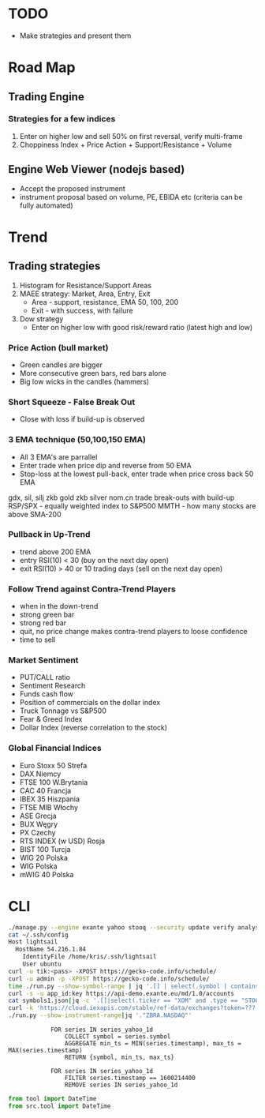 
# TODO

- Make strategies and present them

# Road Map

## Trading Engine

### Strategies for a few indices
1. Enter on higher low and sell 50% on first reversal, verify multi-frame
2. Choppiness Index + Price Action + Support/Resistance + Volume

## Engine Web Viewer (nodejs based)
 - Accept the proposed instrument
 - instrument proposal based on volume, PE, EBIDA etc (criteria can be fully automated)

# Trend

## Trading strategies

1. Histogram for Resistance/Support Areas
2. MAEE strategy: Market, Area, Entry, Exit
    - Area - support, resistance, EMA 50, 100, 200
    - Exit - with success, with failure
3. Dow strategy
    - Enter on higher low with good risk/reward ratio (latest high and low)

### Price Action (bull market)

- Green candles are bigger
- More consecutive green bars, red bars alone
- Big low wicks in the candles (hammers)

### Short Squeeze - False Break Out

- Close with loss if build-up is observed

### 3 EMA technique (50,100,150 EMA)

- All 3 EMA's are parrallel
- Enter trade when price dip and reverse from 50 EMA
- Stop-loss at the lowest pull-back, enter trade when price cross back 50 EMA

gdx, sil, silj
zkb gold
zkb silver
nom.cn
trade break-outs with build-up
RSP/SPX - equally weighted index to S&P500
MMTH - how many stocks are above SMA-200

### Pullback in Up-Trend

- trend above 200 EMA
- entry RSI(10) < 30 (buy on the next day open)
- exit RSI(10) > 40 or 10 trading days (sell on the next day open)

### Follow Trend against Contra-Trend Players

- when in the down-trend
- strong green bar
- strong red bar
- quit, no price change makes contra-trend players to loose confidence
- time to sell

### Market Sentiment

- PUT/CALL ratio
- Sentiment Research
- Funds cash flow
- Position of commercials on the dollar index
- Truck Tonnage vs S&P500
- Fear & Greed Index
- Dollar Index (reverse correlation to the stock)

### Global Financial Indices

- Euro Stoxx 50	Strefa
- DAX	Niemcy
- FTSE 100	W.Brytania
- CAC 40	Francja
- IBEX 35	Hiszpania
- FTSE MIB	Włochy
- ASE	Grecja
- BUX	Węgry
- PX	Czechy
- RTS INDEX (w USD)	Rosja
- BIST 100	Turcja
- WIG 20	Polska
- WIG	Polska
- mWIG 40	Polska

# CLI

```bash
./manage.py --engine exante yahoo stooq --security update verify analyse --log-to-screen
cat ~/.ssh/config
Host lightsail
  HostName 54.216.1.84
    IdentityFile /home/kris/.ssh/lightsail
    User ubuntu
curl -u tik:<pass> -XPOST https://gecko-code.info/schedule/
curl -u admin -p -XPOST https://gecko-code.info/schedule/
time ./run.py --show-symbol-range | jq '.[] | select(.symbol | contains("XOM"))'
curl -s -u app_id:key https://api-demo.exante.eu/md/1.0/accounts
cat symbols1.json|jq -c '.[]|select(.ticker == "XOM" and .type == "STOCK")'|jq .
curl -k 'https://cloud.iexapis.com/stable/ref-data/exchanges?token=???'|jq .
./run.py --show-instrument-range|jq '."ZBRA.NASDAQ"'
```

```
            FOR series IN series_yahoo_1d
                COLLECT symbol = series.symbol
                AGGREGATE min_ts = MIN(series.timestamp), max_ts = MAX(series.timestamp)
                RETURN {symbol, min_ts, max_ts}

            FOR series IN series_yahoo_1d
                FILTER series.timestamp == 1600214400
                REMOVE series IN series_yahoo_1d
```

```python
from tool import DateTime
from src.tool import DateTime
```
